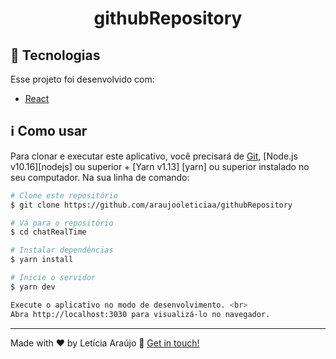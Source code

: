 <h1 align="center">
    githubRepository
</h1>

## :rocket: Tecnologias

Esse projeto foi desenvolvido com:

-  [React](https://pt-br.reactjs.org/)

## :information_source: Como usar

Para clonar e executar este aplicativo, você precisará de [Git](https://git-scm.com), [Node.js v10.16][nodejs] ou superior + [Yarn v1.13] [yarn] ou superior instalado no seu computador. Na sua linha de comando:

```bash
# Clone este repositório
$ git clone https://github.com/araujooleticiaa/githubRepository

# Vá para o repositório 
$ cd chatRealTime

# Instalar dependências
$ yarn install

# Inicie o servidor
$ yarn dev

Execute o aplicativo no modo de desenvolvimento. <br>
Abra http://localhost:3030 para visualizá-lo no navegador.

```
---

Made with ♥ by Letícia Araújo :wave: [Get in touch!](https://www.linkedin.com/in/leticiaa-araujoo/)
